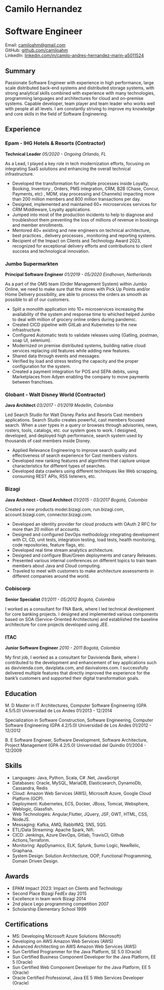 # Camilo Hernandez
# Software Engineer

Email: camiloahm@gmail.com  
GitHub: [github.com/camiloahm](https://github.com/camiloahm)  
LinkedIn: [linkedin.com/in/camilo-andres-hernandez-marin-a5011524](https://www.linkedin.com/in/camilo-andres-hernandez-marin-a5011524/)

## Summary
Passionate Software Engineer with experience in high performance, large scale distributed back-end systems and distributed storage systems, with strong analytical skills combined with experience with many technologies, programming languages and architectures for cloud and on-premise systems. Capable developer, team player and team leader who works well with people at all levels. I am constantly striving to improve my knowledge and core skills in the field of Software Engineering.


## Experience

### Epam - IHG Hotels & Resorts (Contractor)
**Technical Leader**
*05/2020 - Ongoing Orlando, FL*

As a Lead, I played a key role in tech modernization efforts, focusing on integrating SaaS solutions and enhancing the overall technical infrastructure.
 
 - Developed the transformation for multiple processes inside Loyalty, Booking, Inventory , Orders, PMS integration, CRM, B2B (Chase, Concur, Payments, etc) , MDM, stay processing and Channels) impacting more than 200 million members and 800 million transactions per day.
 - Designed, implemented and maintained  60+ microservices services for CRM Middleware, Loyalty applications.
 - Jumped into most of the production incidents to help to diagnose and troubleshoot them preventing the loss of millions of revenue in bookings and member enrollments.
 - Mentored 40+ existing and new engineers on technical architecture, best practices , delivery processes , monitoring and reporting systems.
 - Recipient of the Impact on Clients and Technology Award 2023, recognized for exceptional delivery efforts and contributions to client success and technological innovation.

### Jumbo Supermarkten
**Principal Software Engineer**
*01/2019 - 05/2020 Eindhoven, Netherlands*

As a part of the OMS team (Order Management System) within Jumbo Online, we need to make sure that the stores with Pick Up Points and/or Home Delivery possibility, are able to process the orders as smooth as possible to all of our customers.

 - Split a monolith application into 10+ microservices increasing the availability of the system and response time to whiched helped Jumbo to deal with million of grocery online orders during pandemic.
 - Created CICD pipeline with GitLab and Kubernetes to the new infrastructure.
 - Configured Automatic tests to validate releases using (Gatling, postman, soap UI, selenium).
 - Modernized on premise distributed systems, building native cloud services replacing old features while adding new features.
 - Shared data through events and messages.
 - Verified by load and stress testing the capacity and the proper configuration for the system.
 - Created a payment integration for POS and SEPA debits, using Marketplaces from Adyen enabling the company to move payments between franchises.

### Globant - Walt Disney World (Contractor)
**Java Architect**
*03/2017 - 01/2019 Medellín, Colombia*

Led Search Studio for Walt Disney Parks and Resorts Cast members applications. Search Studio creates powerful, cast members focused search. When a user types in a query or browses through advisories, news, rosters, tools, catalogs, etc. our system goes to work. I designed, developed, and deployed high performance, search system used by thousands of cast members inside Disney.

 - Applied Relevance Engineering to improve search quality and effectiveness of search experience for Cast members visitors.
 - Developed new ranking features and algorithms that capture unique characteristics for different types of searches.
 - Developed data crawlers using different techniques like Web scrapping, consuming REST APIs, RSS listeners, etc.

### Bizagi
**Java Architect - Cloud Architect**
*01/2015 - 03/2017 Bogotá, Colombia*

Created a new products model.bizagi.com, run.bizagi.com, account.bizagi.com, connector.bizagi.com.
 
 - Developed an identity provider for cloud products with OAuth 2 RFC for more than 20 million of accounts.
 - Designed and configured DevOps methodology integrating development with CI, CD, unit tests, integration testing, load tests, health monitoring, code repositories, feature flags, etc.
 - Developed real time stream analytics architecture.
 - Designed and configure Blue/Green deployments and canary Releases.
 - Presented various internal conferences on different topics to train team members about Java and Cloud computing.
 - Traveled to meet with customers to make architecture assessments in different companies around the world.

### Cobiscorp
**Senior Specialist**
*01/2011 - 05/2012 Bogotá, Colombia*

I worked as a consultant for FNA Bank, where I led technical development for core banking projects. I designed and implemented various components based on SOA (Service-Oriented Architecture) and established the baseline architecture for core projects developed using JEE.

### ITAC
**Junior Software Engineer**
*2010 - 2011 Bogotá, Colombia*

My first job, I worked as a consultant for Davivienda Bank, where I contributed to the development and enhancement of key applications such as davivienda.com, daviplata.com, and davivalores.com. I successfully delivered multiple features that directly improved the experience for the bank’s customers and supported their digital transformation goals.


## Education
M. D Master in IT Architectures, Computer Software Engineering (GPA 4.5/5.0)
Universidad de Los Andes
01/2013 - 12/2014

Specialization in Software Construction, Software Engineering, Computer Software Engineering (GPA 4.2/5.0)
Universidad de Los Andes
01/2012 - 12/2012

B. E Software Engineer, Software Development, Software Architecture, Project Management (GPA 4.2/5.0)
Universidad del Quindío
01/2004 - 12/2009

## Skills
- Languages: Java, Python, Scala, C# .Net, JavaScript
- Databases: Oracle, MySQL, MariaDB, Elasticsearch, DynamoDb, Cassandra, Redis
- Cloud: Amazon Web Services (AWS), Microsoft Azure, Google Cloud Platform (GCP).
- Deployment: Kubernetes, ECS, Docker, JBoss, Tomcat, Websphere, Weblogic, Glassfish.
- Web Technologies: Angular,Flutter, JQuery, JSF, GWT, HTML, CSS, NodeJS.
- Messaging: Kafka, AMQ, RabbitMQ, SNS, SQS.
- ETL/Data Streaming: Apache Spark, Nifi.
- CICD: Jenkings, Azure DevOps, Gitlab, TravisCI, Github Actions,Terraform.
- Monitoring: AppDynamics, ELK, Splunk, Sumo Logic, NewRelic, Graphana.
- System Design: Solution Architecture, OOP, Functional Programming, Domain Driven Design.

## Awards
- EPAM Impact 2023: Impact on Clients and Technology
- Second Place Bizagi FedEx day 2015
- Excellence in team work Bizagi 2014
- 2nd place Lego programming competition 2007
- Scholarship Elementary School 1999

## Certifications
- MS: Developing Microsoft Azure Solutions (Microsoft)
- Developing on AWS Amazon Web Services (AWS)
- Advanced Architecting on AWS Amazon Web Services (AWS)
- Sun Certified Programmer for the Java Platform, SE 5.0 (Oracle)
- Sun Certified Business Component Developer for the Java Platform, EE 5 (Oracle)
- Sun Certified Web Component Developer for the Java Platform, EE 5 (Oracle)
- Oracle Certified Professional, Java EE 5 Web Services Developer (Oracle)
